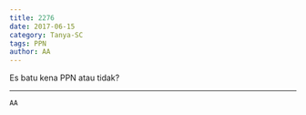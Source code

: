 ```yaml
---
title: 2276
date: 2017-06-15
category: Tanya-SC
tags: PPN
author: AA
---
```


Es batu kena PPN atau tidak?

---



`AA`
